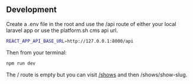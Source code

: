 ## Development

Create a .env file in the root and use the /api route of either your local laravel app or use the platform.sh cms api url.

```sh
REACT_APP_API_BASE_URL=http://127.0.0.1:8000/api
```

Then from your terminal:

```sh
npm run dev
```

The / route is empty but you can visit [/shows](http://localhost:5173/shows) and then /shows/show-slug.
